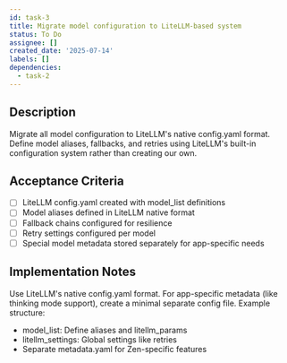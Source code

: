 ```yaml
---
id: task-3
title: Migrate model configuration to LiteLLM-based system
status: To Do
assignee: []
created_date: '2025-07-14'
labels: []
dependencies:
  - task-2
---
```


## Description

Migrate all model configuration to LiteLLM's native config.yaml format. Define model aliases, fallbacks, and retries using LiteLLM's built-in configuration system rather than creating our own.

## Acceptance Criteria

- [ ] LiteLLM config.yaml created with model_list definitions
- [ ] Model aliases defined in LiteLLM native format
- [ ] Fallback chains configured for resilience
- [ ] Retry settings configured per model
- [ ] Special model metadata stored separately for app-specific needs

## Implementation Notes

Use LiteLLM's native config.yaml format. For app-specific metadata (like thinking mode support), create a minimal separate config file. Example structure:
- model_list: Define aliases and litellm_params
- litellm_settings: Global settings like retries
- Separate metadata.yaml for Zen-specific features

